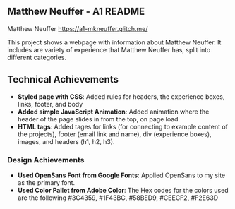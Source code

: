 Matthew Neuffer - A1 README
---

Matthew Neuffer
https://a1-mkneuffer.glitch.me/


This project shows a webpage with information about Matthew Neuffer. It includes are variety of experience that Matthew Neuffer has, split into different categories.

## Technical Achievements
- **Styled page with CSS**: Added rules for headers, the experience boxes, links, footer, and body
- **Added simple JavaScript Animation**: Added animation where the header of the page slides in from the top, on page load.
- **HTML tags**: Added tages for links (for connecting to example content of the projects), footer (email link and name), div (experience boxes), images, and headers (h1, h2, h3).

### Design Achievements
- **Used OpenSans Font from Google Fonts**: Applied OpenSans to my site as the primary font.
- **Used Color Pallet from Adobe Color**: The Hex codes for the colors used are the following #3C4359, #1F43BC, #58BED9, #CEECF2, #F2E63D
